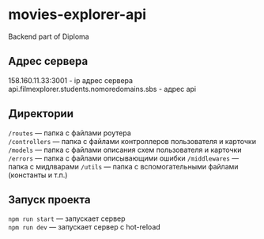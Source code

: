 # movies-explorer-api
Backend part of Diploma

## Адрес сервера

158.160.11.33:3001 - ip адрес сервера
api.filmexplorer.students.nomoredomains.sbs - адрес api

## Директории

`/routes` — папка с файлами роутера  
`/controllers` — папка с файлами контроллеров пользователя и карточки   
`/models` — папка с файлами описания схем пользователя и карточки 
`/errors` — папка с файлами описывающими ошибки
`/middlewares` — папка с мидлварами
`/utils` — папка с вспомогательными файлами (константы и т.п.)

## Запуск проекта

`npm run start` — запускает сервер   
`npm run dev` — запускает сервер с hot-reload
